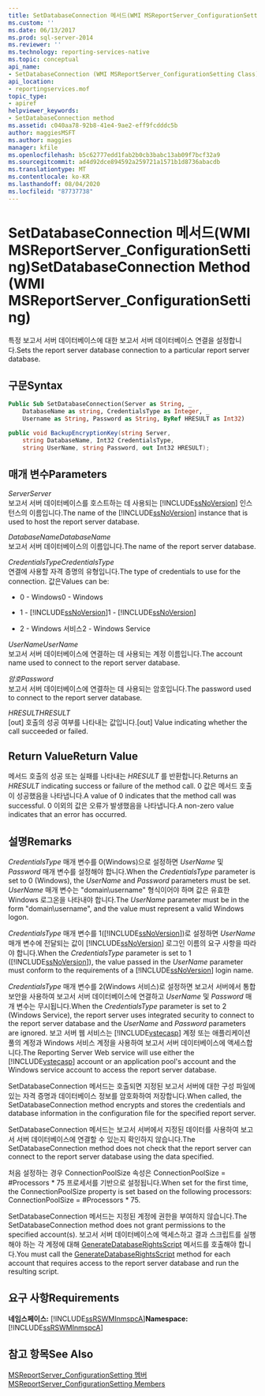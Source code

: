 ```yaml
---
title: SetDatabaseConnection 메서드(WMI MSReportServer_ConfigurationSetting) | Microsoft Docs
ms.custom: ''
ms.date: 06/13/2017
ms.prod: sql-server-2014
ms.reviewer: ''
ms.technology: reporting-services-native
ms.topic: conceptual
api_name:
- SetDatabaseConnection (WMI MSReportServer_ConfigurationSetting Class)
api_location:
- reportingservices.mof
topic_type:
- apiref
helpviewer_keywords:
- SetDatabaseConnection method
ms.assetid: c040aa78-92b8-41e4-9ae2-eff9fcdddc5b
author: maggiesMSFT
ms.author: maggies
manager: kfile
ms.openlocfilehash: b5c62777edd1fab2b0cb3babc13ab09f7bcf32a9
ms.sourcegitcommit: ad4d92dce894592a259721a1571b1d8736abacdb
ms.translationtype: MT
ms.contentlocale: ko-KR
ms.lasthandoff: 08/04/2020
ms.locfileid: "87737738"
---
```

# <a name="setdatabaseconnection-method-wmi-msreportserver_configurationsetting"></a><span data-ttu-id="206a6-102">SetDatabaseConnection 메서드(WMI MSReportServer_ConfigurationSetting)</span><span class="sxs-lookup"><span data-stu-id="206a6-102">SetDatabaseConnection Method (WMI MSReportServer_ConfigurationSetting)</span></span>
  <span data-ttu-id="206a6-103">특정 보고서 서버 데이터베이스에 대한 보고서 서버 데이터베이스 연결을 설정합니다.</span><span class="sxs-lookup"><span data-stu-id="206a6-103">Sets the report server database connection to a particular report server database.</span></span>  
  
## <a name="syntax"></a><span data-ttu-id="206a6-104">구문</span><span class="sxs-lookup"><span data-stu-id="206a6-104">Syntax</span></span>  
  
```vb  
Public Sub SetDatabaseConnection(Server as String, _  
    DatabaseName as string, CredentialsType as Integer, _  
    Username as String, Password as String, ByRef HRESULT as Int32)  
```  
  
```csharp  
public void BackupEncryptionKey(string Server,   
    string DatabaseName, Int32 CredentialsType,   
    string UserName, string Password, out Int32 HRESULT);  
```  
  
## <a name="parameters"></a><span data-ttu-id="206a6-105">매개 변수</span><span class="sxs-lookup"><span data-stu-id="206a6-105">Parameters</span></span>  
 <span data-ttu-id="206a6-106">*Server*</span><span class="sxs-lookup"><span data-stu-id="206a6-106">*Server*</span></span>  
 <span data-ttu-id="206a6-107">보고서 서버 데이터베이스를 호스트하는 데 사용되는 [!INCLUDE[ssNoVersion](../../includes/ssnoversion-md.md)] 인스턴스의 이름입니다.</span><span class="sxs-lookup"><span data-stu-id="206a6-107">The name of the [!INCLUDE[ssNoVersion](../../includes/ssnoversion-md.md)] instance that is used to host the report server database.</span></span>  
  
 <span data-ttu-id="206a6-108">*DatabaseName*</span><span class="sxs-lookup"><span data-stu-id="206a6-108">*DatabaseName*</span></span>  
 <span data-ttu-id="206a6-109">보고서 서버 데이터베이스의 이름입니다.</span><span class="sxs-lookup"><span data-stu-id="206a6-109">The name of the report server database.</span></span>  
  
 <span data-ttu-id="206a6-110">*CredentialsType*</span><span class="sxs-lookup"><span data-stu-id="206a6-110">*CredentialsType*</span></span>  
 <span data-ttu-id="206a6-111">연결에 사용할 자격 증명의 유형입니다.</span><span class="sxs-lookup"><span data-stu-id="206a6-111">The type of credentials to use for the connection.</span></span> <span data-ttu-id="206a6-112">값은</span><span class="sxs-lookup"><span data-stu-id="206a6-112">Values can be:</span></span>  
  
-   <span data-ttu-id="206a6-113">0 - Windows</span><span class="sxs-lookup"><span data-stu-id="206a6-113">0 - Windows</span></span>  
  
-   <span data-ttu-id="206a6-114">1 - [!INCLUDE[ssNoVersion](../../includes/ssnoversion-md.md)]</span><span class="sxs-lookup"><span data-stu-id="206a6-114">1 - [!INCLUDE[ssNoVersion](../../includes/ssnoversion-md.md)]</span></span>  
  
-   <span data-ttu-id="206a6-115">2 - Windows 서비스</span><span class="sxs-lookup"><span data-stu-id="206a6-115">2 - Windows Service</span></span>  
  
 <span data-ttu-id="206a6-116">*UserName*</span><span class="sxs-lookup"><span data-stu-id="206a6-116">*UserName*</span></span>  
 <span data-ttu-id="206a6-117">보고서 서버 데이터베이스에 연결하는 데 사용되는 계정 이름입니다.</span><span class="sxs-lookup"><span data-stu-id="206a6-117">The account name used to connect to the report server database.</span></span>  
  
 <span data-ttu-id="206a6-118">*암호*</span><span class="sxs-lookup"><span data-stu-id="206a6-118">*Password*</span></span>  
 <span data-ttu-id="206a6-119">보고서 서버 데이터베이스에 연결하는 데 사용되는 암호입니다.</span><span class="sxs-lookup"><span data-stu-id="206a6-119">The password used to connect to the report server database.</span></span>  
  
 <span data-ttu-id="206a6-120">*HRESULT*</span><span class="sxs-lookup"><span data-stu-id="206a6-120">*HRESULT*</span></span>  
 <span data-ttu-id="206a6-121">[out] 호출의 성공 여부를 나타내는 값입니다.</span><span class="sxs-lookup"><span data-stu-id="206a6-121">[out] Value indicating whether the call succeeded or failed.</span></span>  
  
## <a name="return-value"></a><span data-ttu-id="206a6-122">Return Value</span><span class="sxs-lookup"><span data-stu-id="206a6-122">Return Value</span></span>  
 <span data-ttu-id="206a6-123">메서드 호출의 성공 또는 실패를 나타내는 *HRESULT* 를 반환합니다.</span><span class="sxs-lookup"><span data-stu-id="206a6-123">Returns an *HRESULT* indicating success or failure of the method call.</span></span> <span data-ttu-id="206a6-124">0 값은 메서드 호출이 성공했음을 나타냅니다.</span><span class="sxs-lookup"><span data-stu-id="206a6-124">A value of 0 indicates that the method call was successful.</span></span> <span data-ttu-id="206a6-125">0 이외의 값은 오류가 발생했음을 나타냅니다.</span><span class="sxs-lookup"><span data-stu-id="206a6-125">A non-zero value indicates that an error has occurred.</span></span>  
  
## <a name="remarks"></a><span data-ttu-id="206a6-126">설명</span><span class="sxs-lookup"><span data-stu-id="206a6-126">Remarks</span></span>  
 <span data-ttu-id="206a6-127">*CredentialsType* 매개 변수를 0(Windows)으로 설정하면 *UserName* 및 *Password* 매개 변수를 설정해야 합니다.</span><span class="sxs-lookup"><span data-stu-id="206a6-127">When the *CredentialsType* parameter is set to 0 (Windows), the *UserName* and *Password* parameters must be set.</span></span> <span data-ttu-id="206a6-128">*UserName* 매개 변수는 "domain\username" 형식이어야 하며 값은 유효한 Windows 로그온을 나타내야 합니다.</span><span class="sxs-lookup"><span data-stu-id="206a6-128">The *UserName* parameter must be in the form "domain\username", and the value must represent a valid Windows logon.</span></span>  
  
 <span data-ttu-id="206a6-129">*CredentialsType* 매개 변수를 1([!INCLUDE[ssNoVersion](../../includes/ssnoversion-md.md)])로 설정하면 *UserName* 매개 변수에 전달되는 값이 [!INCLUDE[ssNoVersion](../../includes/ssnoversion-md.md)] 로그인 이름의 요구 사항을 따라야 합니다.</span><span class="sxs-lookup"><span data-stu-id="206a6-129">When the *CredentialsType* parameter is set to 1 ([!INCLUDE[ssNoVersion](../../includes/ssnoversion-md.md)]), the value passed in the *UserName* parameter must conform to the requirements of a [!INCLUDE[ssNoVersion](../../includes/ssnoversion-md.md)] login name.</span></span>  
  
 <span data-ttu-id="206a6-130">*CredentialsType* 매개 변수를 2(Windows 서비스)로 설정하면 보고서 서버에서 통합 보안을 사용하여 보고서 서버 데이터베이스에 연결하고 *UserName* 및 *Password* 매개 변수는 무시됩니다.</span><span class="sxs-lookup"><span data-stu-id="206a6-130">When the *CredentialsType* parameter is set to 2 (Windows Service), the report server uses integrated security to connect to the report server database and the *UserName* and *Password* parameters are ignored.</span></span> <span data-ttu-id="206a6-131">보고 서버 웹 서비스는 [!INCLUDE[vstecasp](../../includes/vstecasp-md.md)] 계정 또는 애플리케이션 풀의 계정과 Windows 서비스 계정을 사용하여 보고서 서버 데이터베이스에 액세스합니다.</span><span class="sxs-lookup"><span data-stu-id="206a6-131">The Reporting Server Web service will use either the [!INCLUDE[vstecasp](../../includes/vstecasp-md.md)] account or an application pool's account and the Windows service account to access the report server database.</span></span>  
  
 <span data-ttu-id="206a6-132">SetDatabaseConnection 메서드는 호출되면 지정된 보고서 서버에 대한 구성 파일에 있는 자격 증명과 데이터베이스 정보를 암호화하여 저장합니다.</span><span class="sxs-lookup"><span data-stu-id="206a6-132">When called, the SetDatabaseConnection method encrypts and stores the credentials and database information in the configuration file for the specified report server.</span></span>  
  
 <span data-ttu-id="206a6-133">SetDatabaseConnection 메서드는 보고서 서버에서 지정된 데이터를 사용하여 보고서 서버 데이터베이스에 연결할 수 있는지 확인하지 않습니다.</span><span class="sxs-lookup"><span data-stu-id="206a6-133">The SetDatabaseConnection method does not check that the report server can connect to the report server database using the data specified.</span></span>  
  
 <span data-ttu-id="206a6-134">처음 설정하는 경우 ConnectionPoolSize 속성은 ConnectionPoolSize = #Processors \* 75 프로세서를 기반으로 설정됩니다.</span><span class="sxs-lookup"><span data-stu-id="206a6-134">When set for the first time, the ConnectionPoolSize property is set based on the following processors: ConnectionPoolSize = #Processors \* 75.</span></span>  
  
 <span data-ttu-id="206a6-135">SetDatabaseConnection 메서드는 지정된 계정에 권한을 부여하지 않습니다.</span><span class="sxs-lookup"><span data-stu-id="206a6-135">The SetDatabaseConnection method does not grant permissions to the specified account(s).</span></span> <span data-ttu-id="206a6-136">보고서 서버 데이터베이스에 액세스하고 결과 스크립트를 실행해야 하는 각 계정에 대해 [GenerateDatabaseRightsScript](configurationsetting-method-generatedatabaserightsscript.md) 메서드를 호출해야 합니다.</span><span class="sxs-lookup"><span data-stu-id="206a6-136">You must call the [GenerateDatabaseRightsScript](configurationsetting-method-generatedatabaserightsscript.md) method for each account that requires access to the report server database and run the resulting script.</span></span>  
  
## <a name="requirements"></a><span data-ttu-id="206a6-137">요구 사항</span><span class="sxs-lookup"><span data-stu-id="206a6-137">Requirements</span></span>  
 <span data-ttu-id="206a6-138">**네임스페이스:** [!INCLUDE[ssRSWMInmspcA](../../includes/ssrswminmspca-md.md)]</span><span class="sxs-lookup"><span data-stu-id="206a6-138">**Namespace:** [!INCLUDE[ssRSWMInmspcA](../../includes/ssrswminmspca-md.md)]</span></span>  
  
## <a name="see-also"></a><span data-ttu-id="206a6-139">참고 항목</span><span class="sxs-lookup"><span data-stu-id="206a6-139">See Also</span></span>  
 [<span data-ttu-id="206a6-140">MSReportServer_ConfigurationSetting 멤버</span><span class="sxs-lookup"><span data-stu-id="206a6-140">MSReportServer_ConfigurationSetting Members</span></span>](msreportserver-configurationsetting-members.md)  
  
  
